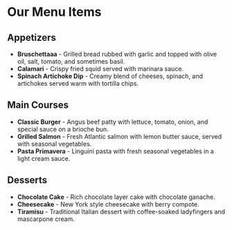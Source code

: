 # Our Menu Items

## Appetizers

- **Bruschettaaa** - Grilled bread rubbed with garlic and topped with olive oil, salt, tomato, and sometimes basil.
- **Calamari** - Crispy fried squid served with marinara sauce.
- **Spinach Artichoke Dip** - Creamy blend of cheeses, spinach, and artichokes served warm with tortilla chips.

## Main Courses

- **Classic Burger** - Angus beef patty with lettuce, tomato, onion, and special sauce on a brioche bun.
- **Grilled Salmon** - Fresh Atlantic salmon with lemon butter sauce, served with seasonal vegetables.
- **Pasta Primavera** - Linguini pasta with fresh seasonal vegetables in a light cream sauce.

## Desserts

- **Chocolate Cake** - Rich chocolate layer cake with chocolate ganache.
- **Cheesecake** - New York style cheesecake with berry compote.
- **Tiramisu** - Traditional Italian dessert with coffee-soaked ladyfingers and mascarpone cream.